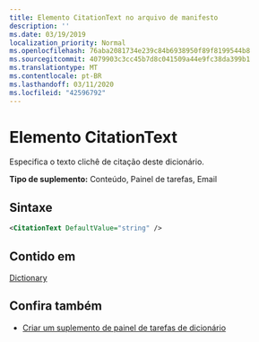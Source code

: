 ```yaml
---
title: Elemento CitationText no arquivo de manifesto
description: ''
ms.date: 03/19/2019
localization_priority: Normal
ms.openlocfilehash: 76aba2081734e239c84b6938950f89f8199544b8
ms.sourcegitcommit: 4079903c3cc45b7d8c041509a44e9fc38da399b1
ms.translationtype: MT
ms.contentlocale: pt-BR
ms.lasthandoff: 03/11/2020
ms.locfileid: "42596792"
---
```

# <a name="citationtext-element"></a>Elemento CitationText

Especifica o texto clichê de citação deste dicionário.

**Tipo de suplemento:** Conteúdo, Painel de tarefas, Email

## <a name="syntax"></a>Sintaxe

```XML
<CitationText DefaultValue="string" />
```

## <a name="contained-in"></a>Contido em

[Dictionary](dictionary.md)

## <a name="see-also"></a>Confira também

- [Criar um suplemento de painel de tarefas de dicionário](../../word/dictionary-task-pane-add-ins.md)
